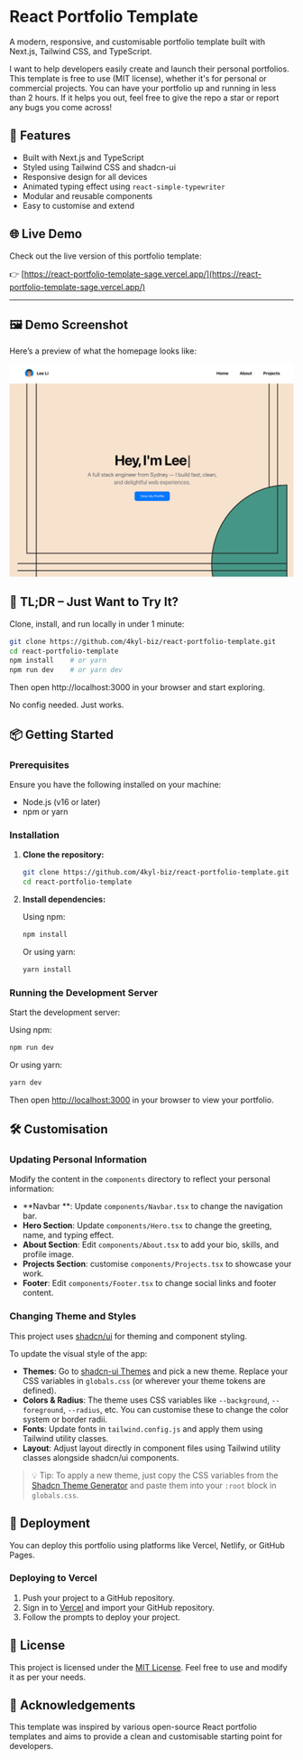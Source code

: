 # React Portfolio Template

A modern, responsive, and customisable portfolio template built with Next.js, Tailwind CSS, and TypeScript.

I want to help developers easily create and launch their personal portfolios. This template is free to use (MIT license), whether it's for personal or commercial projects. You can have your portfolio up and running in less than 2 hours. If it helps you out, feel free to give the repo a star or report any bugs you come across!

## 🚀 Features

- Built with Next.js and TypeScript
- Styled using Tailwind CSS and shadcn-ui
- Responsive design for all devices
- Animated typing effect using `react-simple-typewriter`
- Modular and reusable components
- Easy to customise and extend

## 🌐 Live Demo

Check out the live version of this portfolio template:

👉 [https://react-portfolio-template-sage.vercel.app/](https://react-portfolio-template-sage.vercel.app/)

---

## 🖼️ Demo Screenshot

Here’s a preview of what the homepage looks like:

![Portfolio Screenshot](public/images/project-demo.png)

## 📌 TL;DR – Just Want to Try It?

Clone, install, and run locally in under 1 minute:

```bash
git clone https://github.com/4kyl-biz/react-portfolio-template.git
cd react-portfolio-template
npm install    # or yarn
npm run dev    # or yarn dev
```

Then open http://localhost:3000 in your browser and start exploring.

No config needed. Just works.

## 📦 Getting Started

### Prerequisites

Ensure you have the following installed on your machine:

- Node.js (v16 or later)
- npm or yarn

### Installation

1. **Clone the repository:**

   ```bash
   git clone https://github.com/4kyl-biz/react-portfolio-template.git
   cd react-portfolio-template
   ```

2. **Install dependencies:**

   Using npm:

   ```bash
   npm install
   ```

   Or using yarn:

   ```bash
   yarn install
   ```

### Running the Development Server

Start the development server:

Using npm:

```bash
npm run dev
```

Or using yarn:

```bash
yarn dev
```

Then open [http://localhost:3000](http://localhost:3000) in your browser to view your portfolio.

## 🛠️ Customisation

### Updating Personal Information

Modify the content in the `components` directory to reflect your personal information:

- **Navbar **: Update `components/Navbar.tsx` to change the navigation bar.
- **Hero Section**: Update `components/Hero.tsx` to change the greeting, name, and typing effect.
- **About Section**: Edit `components/About.tsx` to add your bio, skills, and profile image.
- **Projects Section**: customise `components/Projects.tsx` to showcase your work.
- **Footer**: Edit `components/Footer.tsx` to change social links and footer content.

### Changing Theme and Styles

This project uses [shadcn/ui](https://ui.shadcn.com/themes) for theming and component styling.

To update the visual style of the app:

- **Themes**: Go to [shadcn-ui Themes](https://ui.shadcn.com/themes) and pick a new theme. Replace your CSS variables in `globals.css` (or wherever your theme tokens are defined).
- **Colors & Radius**: The theme uses CSS variables like `--background`, `--foreground`, `--radius`, etc. You can customise these to change the color system or border radii.
- **Fonts**: Update fonts in `tailwind.config.js` and apply them using Tailwind utility classes.
- **Layout**: Adjust layout directly in component files using Tailwind utility classes alongside shadcn/ui components.

> 💡 Tip: To apply a new theme, just copy the CSS variables from the [Shadcn Theme Generator](https://ui.shadcn.com/themes) and paste them into your `:root` block in `globals.css`.

## 🚀 Deployment

You can deploy this portfolio using platforms like Vercel, Netlify, or GitHub Pages.

### Deploying to Vercel

1. Push your project to a GitHub repository.
2. Sign in to [Vercel](https://vercel.com/) and import your GitHub repository.
3. Follow the prompts to deploy your project.

## 📄 License

This project is licensed under the [MIT License](LICENSE). Feel free to use and modify it as per your needs.

## 🙌 Acknowledgements

This template was inspired by various open-source React portfolio templates and aims to provide a clean and customisable starting point for developers.
